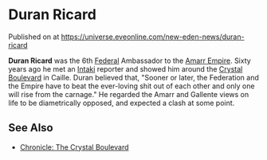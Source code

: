 # Duran Ricard
Published on  at https://universe.eveonline.com/new-eden-news/duran-ricard

**Duran Ricard** was the 6th [Federal](4bufc5OaK80rlo20Pez6gK) Ambassador to the [Amarr Empire](6BPFRy27fN4LnYlIyzvEwo). Sixty years ago he met an [Intaki](5DUTZnySsYNmzbNQVPGXZn) reporter and showed him around the [Crystal Boulevard](45ZcfxzqF7v2mqmLksGxYU) in Caille. Duran believed that, "Sooner or later, the Federation and the Empire have to beat the ever-loving shit out of each other and only one will rise from the carnage." He regarded the Amarr and Gallente views on life to be diametrically opposed, and expected a clash at some point.

See Also
--------
-   [Chronicle: The Crystal Boulevard](5S78lsJE2tnuLoV9qcIPe3)
